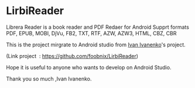 # LirbiReader
Librera Reader is a book reader and PDF Redaer for Android Supprt formats PDF, EPUB, MOBI, DjVu, FB2, TXT, RTF, AZW, AZW3, HTML, CBZ, CBR

This is the project mirgrate to Android studio from [Ivan Ivanenko](https://github.com/foobnix)'s project. 


(Link project  : https://github.com/foobnix/LirbiReader)

Hope it is useful to anyone who wants to develop on Android Studio.

Thank you so much ,Ivan Ivanenko.
